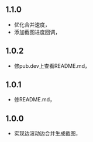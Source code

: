 
## 1.1.0

- 优化合并速度，
- 添加截图进度回调，

## 1.0.2

-  修pub.dev上查看README.md，

## 1.0.1

-  修README.md，

## 1.0.0

-  实现边滚动边合并生成截图，

